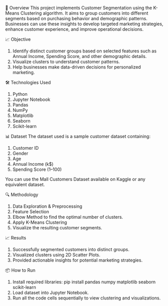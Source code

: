 📌 Overview
This project implements Customer Segmentation using the K-Means Clustering algorithm. It aims to group customers into different segments based on purchasing behavior and demographic patterns. Businesses can use these insights to develop targeted marketing strategies, enhance customer experience, and improve operational decisions.

📈 Objective
1. Identify distinct customer groups based on selected features such as Annual Income, Spending Score, and other demographic details.
2. Visualize clusters to understand customer patterns.
3. Help businesses make data-driven decisions for personalized marketing.

🛠️ Technologies Used
1. Python
2. Jupyter Notebook
3. Pandas
4. NumPy
5. Matplotlib
6. Seaborn
7. Scikit-learn

📊 Dataset
The dataset used is a sample customer dataset containing:
1. Customer ID
2. Gender
3. Age
4. Annual Income (k$)
5. Spending Score (1–100)

You can use the Mall Customers Dataset available on Kaggle or any equivalent dataset.

🔍 Methodology
1. Data Exploration & Preprocessing
2. Feature Selection
3. Elbow Method to find the optimal number of clusters.
4. Apply K-Means Clustering
5. Visualize the resulting customer segments.

📈 Results
1. Successfully segmented customers into distinct groups.
2. Visualized clusters using 2D Scatter Plots.
3. Provided actionable insights for potential marketing strategies.

📦 How to Run
1. Install required libraries:
pip install pandas numpy matplotlib seaborn scikit-learn
2. Load dataset into Jupyter Notebook.
3. Run all the code cells sequentially to view clustering and visualizations.
